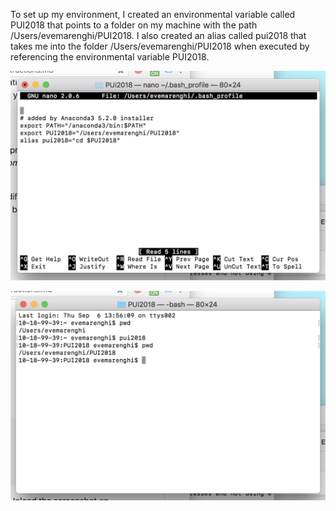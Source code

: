 To set up my environment, I created an environmental variable called PUI2018 that points to a folder on my machine with the path /Users/evemarenghi/PUI2018. I also created an alias called pui2018 that takes me into the folder /Users/evemarenghi/PUI2018 when executed by referencing the environmental variable PUI2018. 

![Creating environmental variable](EveMarenghi_HW1_Part1.png)

![Creating environmental variable](EveMarenghi_HW1_Part2.png)
